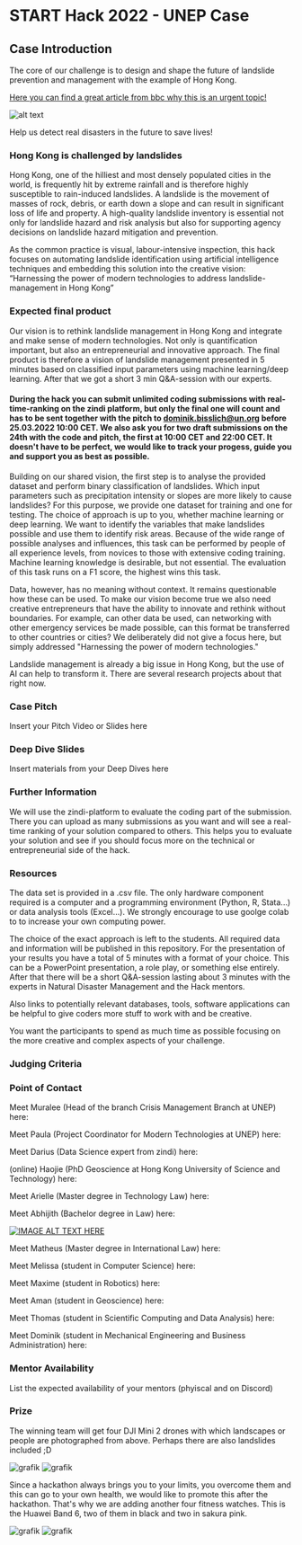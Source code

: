 # START Hack 2022 - UNEP Case 

## Case Introduction

The core of our challenge is to design and shape the future of landslide prevention and management with the example of Hong Kong.

[Here you can find a great article from bbc why this is an urgent topic!](https://www.bbc.com/future/article/20220225-how-hong-kong-protects-people-from-its-deadly-landslides) 

![alt text](https://raw.githubusercontent.com/START-Hack/UNEP-STARTHACK22/main/HK_Landslide.webp?token=GHSAT0AAAAAABSTH36TZV77U27ZAY55V4MIYRTC2LA "Credits to Hong Kong Government")

Help us detect real disasters in the future to save lives!

### Hong Kong is challenged by landslides

Hong Kong, one of the hilliest and most densely populated cities in the world, is frequently hit by extreme rainfall and is therefore highly susceptible to rain-induced landslides. A landslide is the movement of masses of rock, debris, or earth down a slope and can result in significant loss of life and property.  A high-quality landslide inventory is essential not only for landslide hazard and risk analysis but also for supporting agency decisions on landslide hazard mitigation and prevention.

As the common practice is visual, labour-intensive inspection, this hack focuses on automating landslide identification using artificial intelligence techniques and embedding this solution into the creative vision: “Harnessing the power of modern technologies to address landslide-management in Hong Kong”
 
 ### Expected final product 
 
Our vision is to rethink landslide management in Hong Kong and integrate and make sense of modern technologies. Not only is quantification important, but also an entrepreneurial and innovative approach. The final product is therefore a vision of landslide management presented in 5 minutes based on classified input parameters using machine learning/deep learning. After that we got a short 3 min Q&A-session with our experts. 
 
 #### During the hack you can submit unlimited coding submissions with real-time-ranking on the zindi platform, but only the final one will count and has to be sent together with the pitch to dominik.bisslich@un.org before 25.03.2022 10:00 CET. We also ask you for two draft submissions on the 24th with the code and pitch, the first at 10:00 CET and 22:00 CET. It doesn't have to be perfect, we would like to track your progess, guide you and support you as best as possible. 
 
 
Building on our shared vision, the first step is to analyse the provided dataset and perform binary classification of landslides. Which input parameters such as precipitation intensity or slopes are more likely to cause landslides? For this purpose, we provide one dataset for training and one for testing.  The choice of approach is up to you, whether machine learning or deep learning. We want to identify the variables that make landslides possible and use them to identify risk areas. Because of the wide range of possible analyses and influences, this task can be performed by people of all experience levels, from novices to those with extensive coding training. Machine learning knowledge is desirable, but not essential. The evaluation of this task runs on a F1 score, the highest wins this task.

Data, however, has no meaning without context. It remains questionable how these can be used. To make our vision become true we also need creative entrepreneurs that have the ability to innovate and rethink without boundaries. For example, can other data be used, can networking with other emergency services be made possible, can this format be transferred to other countries or cities? We deliberately did not give a focus here, but simply addressed "Harnessing the power of modern technologies."

Landslide management is already a big issue in Hong Kong, but the use of AI can help to transform it. There are several research projects about that right now.

### Case Pitch
Insert your Pitch Video or Slides here

### Deep Dive Slides
Insert materials from your Deep Dives here

### Further Information

We will use the zindi-platform to evaluate the coding part of the submission. There you can upload as many submissions as you want and will see a real-time ranking of your solution compared to others. This helps you to evaluate your solution and see if you should focus more on the technical or entrepreneurial side of the hack. 

### Resources

The data set is provided in a .csv file. The only hardware component required is a computer and a programming environment (Python, R, Stata...) or data analysis tools (Excel...). We strongly encourage to use goolge colab to to increase your own computing power. 

The choice of the exact approach is left to the students. All required data and information will be published in this repository. For the presentation of your results you have a total of 5 minutes with a format of your choice. This can be a PowerPoint presentation, a role play, or something else entirely. After that there will be a short Q&A-session lasting about 3 minutes with the experts in Natural Disaster Management and the Hack mentors.




Also links to potentially relevant databases, tools, software applications can be helpful to give coders more stuff to work with and be creative.

You want the participants to spend as much time as possible focusing on the more creative and complex aspects of your challenge.

### Judging Criteria



### Point of Contact

Meet Muralee (Head of the branch Crisis Management Branch at UNEP) here:

Meet Paula (Project Coordinator for Modern Technologies at UNEP) here: 

Meet Darius (Data Science expert from zindi) here:

(online) Haojie (PhD Geoscience at Hong Kong University of Science and Technology) here:

Meet Arielle (Master degree in Technology Law) here:

Meet Abhijith (Bachelor degree in Law) here: 

[![IMAGE ALT TEXT HERE](https://img.youtube.com/vi/G3UULaRk6wI/0.jpg)](https://youtu.be/G3UULaRk6wI) 

Meet Matheus (Master degree in International Law) here:

Meet Melissa (student in Computer Science) here:

Meet Maxime (student in Robotics) here:

Meet Aman (student in Geoscience) here:

Meet Thomas (student in Scientific Computing and Data Analysis) here:

Meet Dominik (student in Mechanical Engineering and Business Administration) here:



### Mentor Availability
List the expected availability of your mentors (phyiscal and on Discord)

### Prize

The winning team will get four DJI Mini 2 drones with which landscapes or people are photographed from above. Perhaps there are also landslides included ;D

![grafik](https://raw.githubusercontent.com/UNEP-ModernTech/UNEP-Hackathon/main/HK_Landslide.webp?token=GHSAT0AAAAAABSLYOFBR2ZZ73HR6XDGT76OYRQWK7Q) 
![grafik](https://raw.githubusercontent.com/UNEP-ModernTech/UNEP-Hackathon/main/HK_Landslide.webp?token=GHSAT0AAAAAABSLYOFBR2ZZ73HR6XDGT76OYRQWK7Q) 

Since a hackathon always brings you to your limits, you overcome them and this can go to your own health, we would like to promote this after the hackathon. That's why we are adding another four fitness watches. This is the Huawei Band 6, two of them in black and two in sakura pink. 

![grafik](https://raw.githubusercontent.com/UNEP-ModernTech/UNEP-Hackathon/main/HK_Landslide.webp?token=GHSAT0AAAAAABSLYOFBR2ZZ73HR6XDGT76OYRQWK7Q)
![grafik](https://raw.githubusercontent.com/UNEP-ModernTech/UNEP-Hackathon/main/HK_Landslide.webp?token=GHSAT0AAAAAABSLYOFBR2ZZ73HR6XDGT76OYRQWK7Q) 
